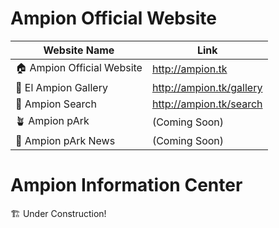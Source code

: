# Ampion Official Website

| Website Name              	| Link                     	|
|---------------------------	|--------------------------	|
| 🏠 Ampion Official Website 	| http://ampion.tk         	|
| 🌆 El Ampion Gallery       	| http://ampion.tk/gallery 	|
| 🔎 Ampion Search           	| http://ampion.tk/search  	|
| 🪴 Ampion pArk             	| (Coming Soon)            	|
| 📰 Ampion pArk News        	| (Coming Soon)            	|

# Ampion Information Center

🏗️ Under Construction!
